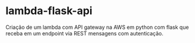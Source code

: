 # lambda-flask-api
Criação de um lambda com API gateway na AWS em python com flask que receba em um endpoint via REST mensagens com autenticação. 
